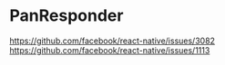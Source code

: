 # PanResponder

https://github.com/facebook/react-native/issues/3082
https://github.com/facebook/react-native/issues/1113